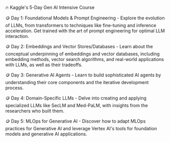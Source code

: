 🔥 Kaggle's 5-Day Gen AI Intensive Course

🪙 Day 1: Foundational Models & Prompt Engineering - Explore the evolution of LLMs, from transformers to techniques like fine-tuning and inference acceleration. Get trained with the art of prompt engineering for optimal LLM interaction.

🪙 Day 2: Embeddings and Vector Stores/Databases - Learn about the conceptual underpinning of embeddings and vector databases, including embedding methods, vector search algorithms, and real-world applications with LLMs, as well as their tradeoffs.

🪙 Day 3: Generative AI Agents - Learn to build sophisticated AI agents by understanding their core components and the iterative development process.

🪙 Day 4: Domain-Specific LLMs - Delve into creating and applying specialized LLMs like SecLM and Med-PaLM, with insights from the researchers who built them.

🪙 Day 5: MLOps for Generative AI - Discover how to adapt MLOps practices for Generative AI and leverage Vertex AI's tools for foundation models and generative AI applications.
